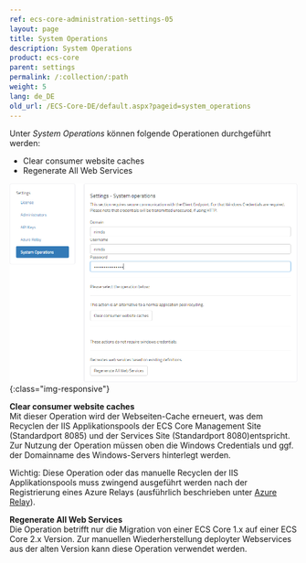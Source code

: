 ```yaml
---
ref: ecs-core-administration-settings-05
layout: page
title: System Operations
description: System Operations
product: ecs-core
parent: settings
permalink: /:collection/:path
weight: 5
lang: de_DE
old_url: /ECS-Core-DE/default.aspx?pageid=system_operations
---
```


Unter *System Operations* können folgende Operationen durchgeführt werden:
- Clear consumer website caches
- Regenerate All Web Services

![ecscore-system-operations](/img/content/ecscore_system_operations.png){:class="img-responsive"}

**Clear consumer website caches** <br>
Mit dieser Operation wird der Webseiten-Cache erneuert, was dem Recyclen der IIS Applikationspools der ECS Core Management Site (Standardport 8085) und der Services Site (Standardport 8080)entspricht.
Zur Nutzung der Operation müssen oben die Windows Credentials und ggf. der Domainname des Windows-Servers hinterlegt werden. <br>

Wichtig: Diese Operation oder das manuelle Recyclen der IIS Applikationspools muss zwingend ausgeführt werden nach der Registrierung eines Azure Relays (ausführlich beschrieben unter [Azure Relay](./azure_relay)).    

**Regenerate All Web Services** <br>
Die Operation betrifft nur die Migration von einer ECS Core 1.x auf einer ECS Core 2.x Version. Zur manuellen Wiederherstellung deployter Webservices aus der alten Version kann diese Operation verwendet werden.
